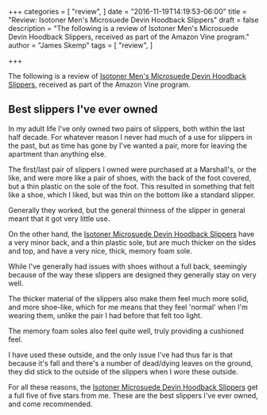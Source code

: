 +++
categories = [
  "review",
]
date = "2016-11-19T14:19:53-06:00"
title = "Review: Isotoner Men's Microsuede Devin Hoodback Slippers"
draft = false
description = "The following is a review of Isotoner Men's Microsuede Devin Hoodback Slippers, received as part of the Amazon Vine program."
author = "James Skemp"
tags = [
  "review",
]

+++

The following is a review of [Isotoner Men's Microsuede Devin Hoodback Slippers][review], received as part of the Amazon Vine program.

## Best slippers I've ever owned

In my adult life I've only owned two pairs of slippers, both within the last half decade. For whatever reason I never had much of a use for slippers in the past, but as time has gone by I've wanted a pair, more for leaving the apartment than anything else.

The first/last pair of slippers I owned were purchased at a Marshall's, or the like, and were more like a pair of shoes, with the back of the foot covered, but a thin plastic on the sole of the foot. This resulted in something that felt like a shoe, which I liked, but was thin on the bottom like a standard slipper.

Generally they worked, but the general thinness of the slipper in general meant that it got very little use.

On the other hand, the [Isotoner Microsuede Devin Hoodback Slippers][review] have a very minor back, and a thin plastic sole, but are much thicker on the sides and top, and have a very nice, thick, memory foam sole.

While I've generally had issues with shoes without a full back, seemingly because of the way these slippers are designed they generally stay on very well.

The thicker material of the slippers also make them feel much more solid, and more shoe-like, which for me means that they feel 'normal' when I'm wearing them, unlike the pair I had before that felt too light.

The memory foam soles also feel quite well, truly providing a cushioned feel.

I have used these outside, and the only issue I've had thus far is that because it's fall and there's a number of dead/dying leaves on the ground, they did stick to the outside of the slippers when I wore these outside.

For all these reasons, the [Isotoner Microsuede Devin Hoodback Slippers][review] get a full five of five stars from me. These are the best slippers I've ever owned, and come recommended.

[review]: http://amzn.to/2gvhIwU
